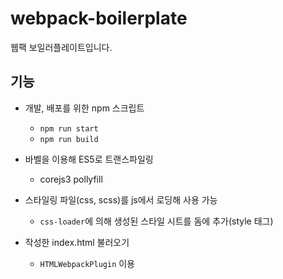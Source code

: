 # webpack-boilerplate

웹팩 보일러플레이트입니다.

## 기능

- 개발, 배포를 위한 npm 스크립트

  - `npm run start`
  - `npm run build`

- 바벨을 이용해 ES5로 트랜스파일링

  - corejs3 pollyfill

- 스타일링 파일(css, scss)를 js에서 로딩해 사용 가능

  - `css-loader`에 의해 생성된 스타일 시트를 돔에 추가(style 태그)

- 작성한 index.html 불러오기
  - `HTMLWebpackPlugin` 이용
